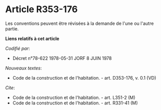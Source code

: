 # Article R353-176

Les conventions peuvent être révisées à la demande de l'une ou l'autre partie.

**Liens relatifs à cet article**

_Codifié par_:

  - Décret n°78-622 1978-05-31 JORF 8 JUIN 1978

_Nouveaux textes_:

  - Code de la construction et de l'habitation. - art. D353-176, v. 0.1 (VD)

_Cite_:

  - Code de la construction et de l'habitation. - art. L351-2 (M)
  - Code de la construction et de l'habitation. - art. R331-41 (M)
